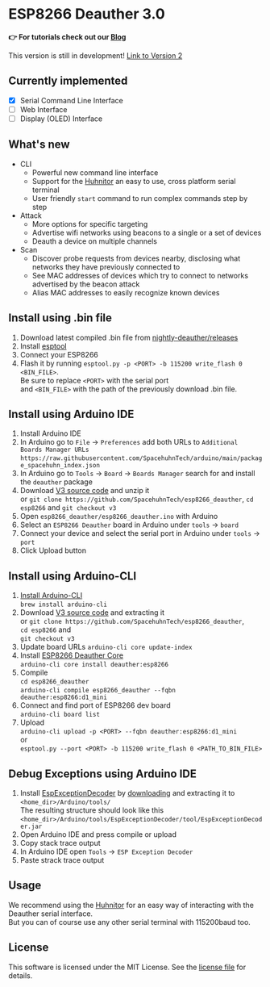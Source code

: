 # ESP8266 Deauther 3.0

**👉 For tutorials check out our [Blog](https://blog.spacehuhn.com/tag/deauther-v3/)**

This version is still in development! [Link to Version 2](https://github.com/SpacehuhnTech/esp8266_deauther/tree/v2/esp8266_deauther)  

## Currently implemented

- [x] Serial Command Line Interface
- [ ] Web Interface
- [ ] Display (OLED) Interface

## What's new

- CLI
  - Powerful new command line interface
  - Support for the [Huhnitor](https://github.com/spacehuhntech/huhnitor) an easy to use, cross platform serial terminal
  - User friendly `start` command to run complex commands step by step
- Attack
  - More options for specific targeting
  - Advertise wifi networks using beacons to a single or a set of devices
  - Deauth a device on multiple channels
- Scan
  - Discover probe requests from devices nearby, disclosing what networks they have previously connected to
  - See MAC addresses of devices which try to connect to networks advertised by the beacon attack
  - Alias MAC addresses to easily recognize known devices
 
## Install using .bin file

1. Download latest compiled .bin file from [nightly-deauther/releases](https://github.com/SpacehuhnTech/nightly-deauther/releases)
2. Install [esptool](https://github.com/espressif/esptool/)
3. Connect your ESP8266
4. Flash it by running `esptool.py -p <PORT> -b 115200 write_flash 0 <BIN_FILE>`.  
   Be sure to replace `<PORT>` with the serial port  
   and `<BIN_FILE>` with the path of the previously download .bin file.

## Install using Arduino IDE

1. Install Arduino IDE
2. In Arduino go to `File` -> `Preferences` add both URLs to `Additional Boards Manager URLs`
   `https://raw.githubusercontent.com/SpacehuhnTech/arduino/main/package_spacehuhn_index.json`  
3. In Arduino go to `Tools` -> `Board` -> `Boards Manager` search for and install the `deauther` package  
4. Download [V3 source code](https://github.com/SpacehuhnTech/esp8266_deauther/archive/v3.zip) and unzip it  
   or `git clone https://github.com/SpacehuhnTech/esp8266_deauther`, `cd esp8266` and `git checkout v3`
5. Open `esp8266_deauther/esp8266_deauther.ino` with Arduino
6. Select an `ESP8266 Deauther` board in Arduino under `tools` -> `board`
7. Connect your device and select the serial port in Arduino under `tools` -> `port`
8. Click Upload button

## Install using Arduino-CLI

1. [Install Arduino-CLI](https://arduino.github.io/arduino-cli/installation/)  
   `brew install arduino-cli`
2. Download [V3 source code](https://github.com/SpacehuhnTech/esp8266_deauther/archive/v3.zip) and extracting it  
   or `git clone https://github.com/SpacehuhnTech/esp8266_deauther`,  
   `cd esp8266` and  
   `git checkout v3`
3. Update board URLs `arduino-cli core update-index`
4. Install [ESP8266 Deauther Core](https://github.com/tobozo/Arduino/)  
   `arduino-cli core install deauther:esp8266`
5. Compile  
  `cd esp8266_deauther`  
  `arduino-cli compile esp8266_deauther --fqbn deauther:esp8266:d1_mini`
6. Connect and find port of ESP8266 dev board  
  `arduino-cli board list`
7. Upload  
   `arduino-cli upload -p <PORT> --fqbn deauther:esp8266:d1_mini`  
   or  
   `esptool.py --port <PORT> -b 115200 write_flash 0 <PATH_TO_BIN_FILE>`

## Debug Exceptions using Arduino IDE

1. Install [EspExceptionDecoder](https://github.com/me-no-dev/EspExceptionDecoder) by [downloading](https://github.com/me-no-dev/EspExceptionDecoder/releases/download/1.1.0/EspExceptionDecoder-1.1.0.zip) and extracting it to `<home_dir>/Arduino/tools/`  
  The resulting structure should look like this `<home_dir>/Arduino/tools/EspExceptionDecoder/tool/EspExceptionDecoder.jar`  
2. Open Arduino IDE and press compile or upload
3. Copy stack trace output
4. In Arduino IDE open `Tools` -> `ESP Exception Decoder`
5. Paste strack trace output

## Usage

We recommend using the [Huhnitor](https://github.com/spacehuhntech/huhnitor) for an easy way of interacting with the Deauther serial interface.  
But you can of course use any other serial terminal with 115200baud too.  

## License

This software is licensed under the MIT License. See the [license file](LICENSE) for details.  
